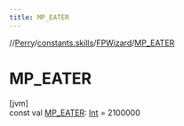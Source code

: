 ```yaml
---
title: MP_EATER
---
```

//[Perry](../../../index.html)/[constants.skills](../index.html)/[FPWizard](index.html)/[MP_EATER](-m-p_-e-a-t-e-r.html)



# MP_EATER



[jvm]\
const val [MP_EATER](-m-p_-e-a-t-e-r.html): [Int](https://kotlinlang.org/api/latest/jvm/stdlib/kotlin/-int/index.html) = 2100000




